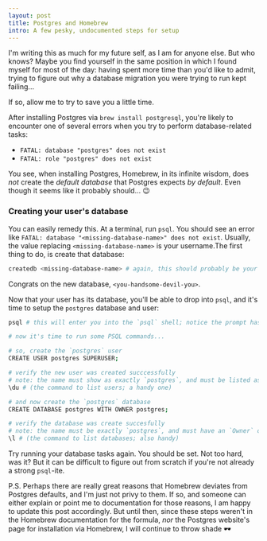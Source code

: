 ```yaml
---
layout: post
title: Postgres and Homebrew
intro: A few pesky, undocumented steps for setup
---
```


I'm writing this as much for my future self, as I am for anyone else. But who
knows? Maybe you find yourself in the same position in which I found myself for
most of the day: having spent more time than you'd like to admit, trying to
figure out why a database migration you were trying to run kept failing...

If so, allow me to try to save you a little time.

After installing Postgres via `brew install postgresql`, you're likely to
encounter one of several errors when you try to perform database-related tasks:

- `FATAL: database "postgres" does not exist`
- `FATAL: role "postgres" does not exist`

You see, when installing Postgres, Homebrew, in its infinite wisdom, does _not_
create the _default database_ that Postgres expects _by default_. Even though it
seems like it probably should... 😉

### Creating your user's database

You can easily remedy this. At a terminal, run `psql`. You should see an error
like `FATAL: database "<missing-database-name>" does not exist`. Usually, the
value replacing `<missing-database-name>` is your username.The first thing to
do, is create that database:

```sh
createdb <missing-database-name> # again, this should probably be your username, a.k.a. whatever is printed when you run `whoami` in a terminal
```

Congrats on the new database, `<you-handsome-devil-you>`.

Now that your user has its database, you'll be able to drop into `psql`, and
it's time to setup the `postgres` database and user:

```sh
psql # this will enter you into the `psql` shell; notice the prompt has now changed to `postgres=#`?

# now it's time to run some PSQL commands...

# so, create the `postgres` user
CREATE USER postgres SUPERUSER;

# verify the new user was created succcessfully
# note: the name must show as exactly `postgres`, and must be listed as a `Superuser`
\du # (the command to list users; a handy one)

# and now create the `postgres` database
CREATE DATABASE postgres WITH OWNER postgres;

# verify the database was create succesfully
# note: the name must be exactly `postgres`, and must have an `Owner` of `postgres`
\l # (the command to list databases; also handy)
```

Try running your database tasks again. You should be set. Not too hard, was it?
But it can be difficult to figure out from scratch if you're not already a
strong `psql`-ite.

P.S. Perhaps there are really great reasons that Homebrew deviates from Postgres
defaults, and I'm just not privy to them. If so, and someone can either explain
or point me to documentation for those reasons, I am happy to update this post
accordingly. But until then, since these steps weren't in the Homebrew
documentation for the formula, _nor_ the Postgres website's page for
installation via Homebrew, I will continue to throw shade 🕶
